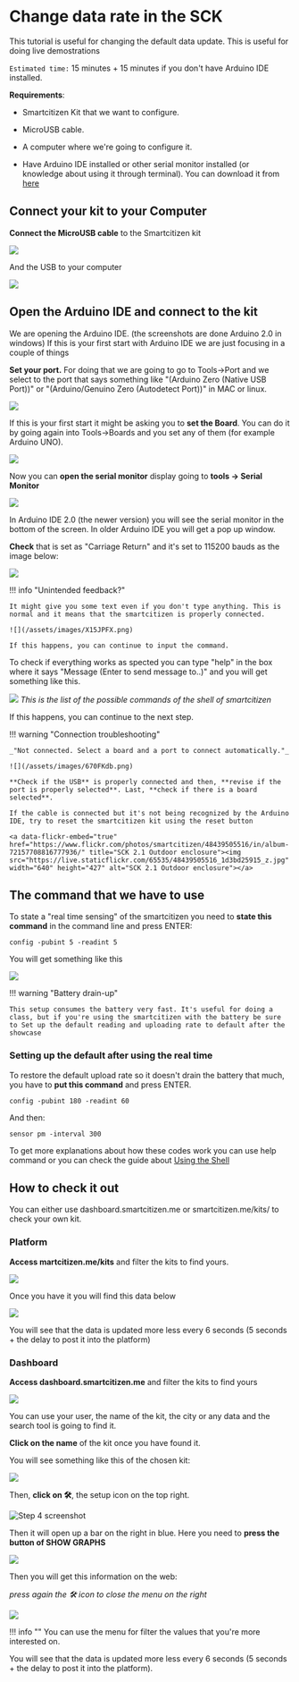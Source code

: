 # Change data rate in the SCK

This tutorial is useful for changing the default data update. This is useful for doing live demostrations
 
`Estimated time:` 15 minutes + 15 minutes if you don't have Arduino IDE installed. 
 
**Requirements**:
 
* Smartcitizen Kit that we want to configure.
* MicroUSB cable.
* A computer where we're going to configure it.
 
 * Have Arduino IDE installed or other serial monitor installed (or knowledge about using it through terminal). You can download it from [here](https://www.arduino.cc/en/software)

## Connect your kit to your Computer

**Connect the MicroUSB cable** to the Smartcitizen kit 

![](/assets/images/GzrOomC.png)

And the USB to your computer

![](/assets/images/JiY7bpZ.jpg)

## Open the Arduino IDE and connect to the kit

We are opening the Arduino IDE. (the screenshots are done Arduino 2.0 in windows) If this is your first start with Arduino IDE we are just focusing in a couple of things

**Set your port.** For doing that we are going to go to  Tools->Port and we select to the port that says something like "(Arduino Zero (Native USB Port))" or "(Arduino/Genuino Zero (Autodetect Port))" in MAC or linux. 

![](/assets/images/XVAq6lP.png)

If this is your first start it might be asking you to **set the Board**. You can do it by going again into Tools->Boards and you set any of them (for example Arduino UNO). 

![](/assets/images/LyiejSE.png)

Now you can **open the serial monitor** display going to **tools -> Serial Monitor**

![](/assets/images/SnsIYTm.png)

In Arduino IDE 2.0 (the newer version) you will see the serial monitor in the bottom of the screen. In older Arduino IDE you will get a pop up window. 

**Check** that is set as "Carriage Return" and it's set to 115200 bauds as the image below: 

![](/assets/images/NpSa4V6.png)

!!! info "Unintended feedback?"

    It might give you some text even if you don't type anything. This is normal and it means that the smartcitizen is properly connected. 
    
    ![](/assets/images/X15JPFX.png)
    
    If this happens, you can continue to input the command.

To check if everything works as spected you can type "help" in the box where it says "Message (Enter to send message to..)" and you will get something like this. 

![](/assets/images/e5fhHLa.png)
_This is the list of the possible commands of the shell of smartcitizen_

If this happens, you can continue to the next step. 

!!! warning "Connection troubleshooting"
    
    _"Not connected. Select a board and a port to connect automatically."_
    
    ![](/assets/images/670FKdb.png)
    
    **Check if the USB** is properly connected and then, **revise if the port is properly selected**. Last, **check if there is a board selected**. 
    
    If the cable is connected but it's not being recognized by the Arduino IDE, try to reset the smartcitizen kit using the reset button
    
    <a data-flickr-embed="true" href="https://www.flickr.com/photos/smartcitizen/48439505516/in/album-72157708816777936/" title="SCK 2.1 Outdoor enclosure"><img src="https://live.staticflickr.com/65535/48439505516_1d3bd25915_z.jpg" width="640" height="427" alt="SCK 2.1 Outdoor enclosure"></a>

## The command that we have to use

To state a "real time sensing" of the smartcitizen you need to **state this command** in the command line and press ENTER: 

```
config -pubint 5 -readint 5
```

You will get something like this

![](/assets/images/Hz9Jhst.png)

!!! warning "Battery drain-up"

    This setup consumes the battery very fast. It's useful for doing a class, but if you're using the smartcitizen with the battery be sure to Set up the default reading and uploading rate to default after the showcase

### Setting up the default after using the real time


To restore the default upload rate so it doesn't drain the battery that much, you have to **put this command** and press ENTER.

```
config -pubint 180 -readint 60
```

And then:

```
sensor pm -interval 300
```

To get more explanations about how these codes work you can use help command or you can check the guide about [Using the Shell](https://docs.smartcitizen.me/Guides/getting%20started/Using%20the%20Shell)

## How to check it out

You can either use dashboard.smartcitizen.me or smartcitizen.me/kits/ to check your own kit.

### Platform

**Access martcitizen.me/kits** and filter the kits to find yours. 

![](/assets/images/deuc9JW.png)

Once you have it you will find this data below

![](/assets/images/xwNMFSS.jpg)

You will see that the data is updated more less every 6 seconds (5 seconds + the delay to post it into the platform)

### Dashboard

**Access dashboard.smartcitizen.me** and filter the kits to find yours

![](/assets/images/Es5maWS.png)

You can use your user, the name of the kit, the city or any data and the search tool is going to find it. 

**Click on the name** of the kit once you have found it. 

You will see something like this of the chosen kit:

![](/assets/images/IMhlsLQ.png)

Then, **click on 🛠️**, the setup icon on the top right. 

![Step 4 screenshot](https://images.tango.us/workflows/86092eee-45cf-4636-bd4c-7ef262decc44/steps/2c96006d-cc05-4a1f-9091-a1fd9456994e/15877e51-4403-49ab-976c-c24a1fe7b44d.png?crop=focalpoint&fit=crop&fp-x=0.9661&fp-y=0.0403&fp-z=2.8322&w=1200&mark-w=0.2&mark-pad=0&mark64=aHR0cHM6Ly9pbWFnZXMudGFuZ28udXMvc3RhdGljL21hZGUtd2l0aC10YW5nby13YXRlcm1hcmsucG5n&ar=1920%3A942)

Then it will open up a bar on the right in blue. Here you need to **press the button of SHOW GRAPHS**

![](/assets/images/IdYsHwe.png)

Then you will get this information on the web:

_press again the 🛠️ icon to close the menu on the right_

![](/assets/images/nT9lZQY.png)

!!! info ""
    You can use the menu for filter the values that you're more interested on. 

You will see that the data is updated more less every 6 seconds (5 seconds + the delay to post it into the platform).
